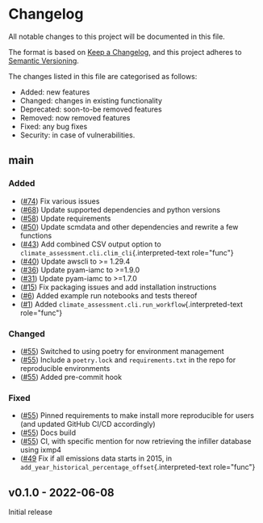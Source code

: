 # Changelog

All notable changes to this project will be documented in this file.

The format is based on [Keep a Changelog](https://keepachangelog.com/en/1.0.0/), and
this project adheres to [Semantic Versioning](https://semver.org/spec/v2.0.0.html).

The changes listed in this file are categorised as follows:

* Added: new features
* Changed: changes in existing functionality
* Deprecated: soon-to-be removed features
* Removed: now removed features
* Fixed: any bug fixes
* Security: in case of vulnerabilities.

## main

### Added

* ([#74](https://github.com/iiasa/climate-assessment/pull/74)) Fix various issues
* ([#68](https://github.com/iiasa/climate-assessment/pull/68)) Update supported
  dependencies and python versions
* ([#58](https://github.com/iiasa/climate-assessment/pull/58)) Update requirements
* ([#50](https://github.com/iiasa/climate-assessment/pull/50)) Update scmdata and other
  dependencies and rewrite a few functions
* ([#43](https://github.com/iiasa/climate-assessment/pull/43)) Add combined CSV output
  option to `climate_assessment.cli.clim_cli`{.interpreted-text role="func"}
* ([#40](https://github.com/iiasa/climate-assessment/pull/40)) Update awscli to \>=
  1.29.4
* ([#36](https://github.com/iiasa/climate-assessment/pull/36)) Update pyam-iamc to
  \>=1.9.0
* ([#31](https://github.com/iiasa/climate-assessment/pull/31)) Update pyam-iamc to
  \>=1.7.0
* ([#15](https://github.com/iiasa/climate-assessment/pull/15)) Fix packaging issues and
  add installation instructions
* ([#6](https://github.com/iiasa/climate-assessment/pull/6)) Added example run notebooks
  and tests thereof
* ([#1](https://github.com/iiasa/climate-assessment/pull/1)) Added
  `climate_assessment.cli.run_workflow`{.interpreted-text role="func"}

### Changed

* ([#55](https://github.com/iiasa/climate-assessment/pull/55])) Switched to using poetry
  for environment management
* ([#55](https://github.com/iiasa/climate-assessment/pull/55])) Include a `poetry.lock`
    and `requirements.txt` in the repo for reproducible environments
* ([#55](https://github.com/iiasa/climate-assessment/pull/55])) Added pre-commit hook

### Fixed

* ([#55](https://github.com/iiasa/climate-assessment/pull/55])) Pinned requirements to
    make install more reproducible for users (and updated GitHub CI/CD accordingly)
* ([#55](https://github.com/iiasa/climate-assessment/pull/55])) Docs build
* ([#55](https://github.com/iiasa/climate-assessment/pull/55])) CI, with specific
    mention for now retrieving the infiller database using ixmp4
* ([#49](https://github.com/iiasa/climate-assessment/pull/49]) Fix if all emissions data
    starts in 2015, in `add_year_historical_percentage_offset`{.interpreted-text
    role="func"}

## v0.1.0 - 2022-06-08

Initial release
